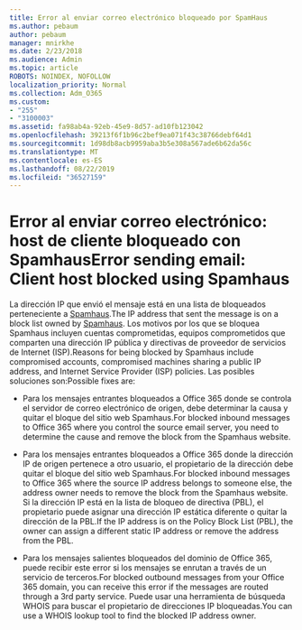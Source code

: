```yaml
---
title: Error al enviar correo electrónico bloqueado por SpamHaus
ms.author: pebaum
author: pebaum
manager: mnirkhe
ms.date: 2/23/2018
ms.audience: Admin
ms.topic: article
ROBOTS: NOINDEX, NOFOLLOW
localization_priority: Normal
ms.collection: Adm_O365
ms.custom:
- "255"
- "3100003"
ms.assetid: fa98ab4a-92eb-45e9-8d57-ad10fb123042
ms.openlocfilehash: 39213f6f1b96c2bef9ea071f43c38766debf64d1
ms.sourcegitcommit: 1d98db8acb9959aba3b5e308a567ade6b62da56c
ms.translationtype: MT
ms.contentlocale: es-ES
ms.lasthandoff: 08/22/2019
ms.locfileid: "36527159"
---
```

# <a name="error-sending-email-client-host-blocked-using-spamhaus"></a><span data-ttu-id="595f6-102">Error al enviar correo electrónico: host de cliente bloqueado con Spamhaus</span><span class="sxs-lookup"><span data-stu-id="595f6-102">Error sending email: Client host blocked using Spamhaus</span></span>

<span data-ttu-id="595f6-103">La dirección IP que envió el mensaje está en una lista de bloqueados perteneciente a [Spamhaus](https://go.microsoft.com/fwlink/p/?linkid=123245).</span><span class="sxs-lookup"><span data-stu-id="595f6-103">The IP address that sent the message is on a block list owned by [Spamhaus](https://go.microsoft.com/fwlink/p/?linkid=123245).</span></span> <span data-ttu-id="595f6-104">Los motivos por los que se bloquea Spamhaus incluyen cuentas comprometidas, equipos comprometidos que comparten una dirección IP pública y directivas de proveedor de servicios de Internet (ISP).</span><span class="sxs-lookup"><span data-stu-id="595f6-104">Reasons for being blocked by Spamhaus include compromised accounts, compromised machines sharing a public IP address, and Internet Service Provider (ISP) policies.</span></span> <span data-ttu-id="595f6-105">Las posibles soluciones son:</span><span class="sxs-lookup"><span data-stu-id="595f6-105">Possible fixes are:</span></span>
  
- <span data-ttu-id="595f6-106">Para los mensajes entrantes bloqueados a Office 365 donde se controla el servidor de correo electrónico de origen, debe determinar la causa y quitar el bloque del sitio web Spamhaus.</span><span class="sxs-lookup"><span data-stu-id="595f6-106">For blocked inbound messages to Office 365 where you control the source email server, you need to determine the cause and remove the block from the Spamhaus website.</span></span>

- <span data-ttu-id="595f6-107">Para los mensajes entrantes bloqueados a Office 365 donde la dirección IP de origen pertenece a otro usuario, el propietario de la dirección debe quitar el bloque del sitio web Spamhaus.</span><span class="sxs-lookup"><span data-stu-id="595f6-107">For blocked inbound messages to Office 365 where the source IP address belongs to someone else, the address owner needs to remove the block from the Spamhaus website.</span></span> <span data-ttu-id="595f6-108">Si la dirección IP está en la lista de bloqueo de directiva (PBL), el propietario puede asignar una dirección IP estática diferente o quitar la dirección de la PBL.</span><span class="sxs-lookup"><span data-stu-id="595f6-108">If the IP address is on the Policy Block List (PBL), the owner can assign a different static IP address or remove the address from the PBL.</span></span>

- <span data-ttu-id="595f6-109">Para los mensajes salientes bloqueados del dominio de Office 365, puede recibir este error si los mensajes se enrutan a través de un servicio de terceros.</span><span class="sxs-lookup"><span data-stu-id="595f6-109">For blocked outbound messages from your Office 365 domain, you can receive this error if the messages are routed through a 3rd party service.</span></span> <span data-ttu-id="595f6-110">Puede usar una herramienta de búsqueda WHOIS para buscar el propietario de direcciones IP bloqueadas.</span><span class="sxs-lookup"><span data-stu-id="595f6-110">You can use a WHOIS lookup tool to find the blocked IP address owner.</span></span>
